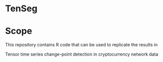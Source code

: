 # TenSeg

# Scope

This repository contains R code that can be used to replicate the results in

Tensor time series change-point detection in cryptocurrency network data
